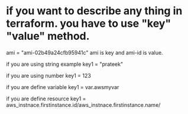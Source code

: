 # if you want to describe any thing in terraform. you have to use "key" "value" method. 
ami = "ami-02b49a24cfb95941c"
ami is key and ami-id is value. 

if you are using string 
example
key1 = "prateek"

if you are using number 
key1 = 123

if you are define variable 
key1 = var.awsmyvar

if you are define resource 
key1 = aws_instnace.firstinstance.id/aws_instnace.firstinstance.name/